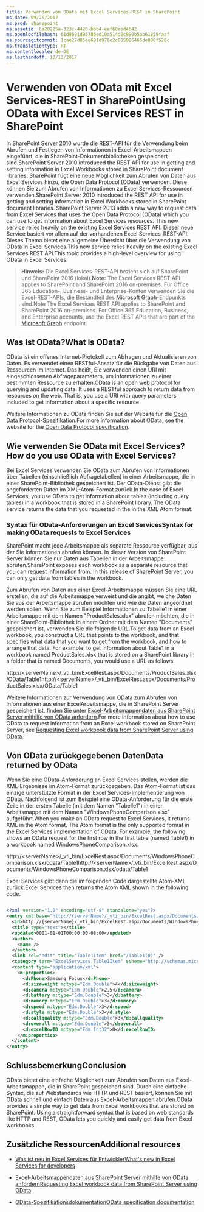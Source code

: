 ```yaml
---
title: Verwenden von OData mit Excel Services-REST in SharePoint
ms.date: 09/25/2017
ms.prod: sharepoint
ms.assetid: 8a20225a-323c-4420-bbb4-eef60aed4b42
ms.openlocfilehash: 61d8691d95786ed10a514d0c990b5ab61859faaf
ms.sourcegitcommit: 1cae27d85ee691d976e2c085986466de088f526c
ms.translationtype: HT
ms.contentlocale: de-DE
ms.lasthandoff: 10/13/2017
---
```

# <a name="using-odata-with-excel-services-rest-in-sharepoint"></a><span data-ttu-id="11c3a-102">Verwenden von OData mit Excel Services-REST in SharePoint</span><span class="sxs-lookup"><span data-stu-id="11c3a-102">Using OData with Excel Services REST in SharePoint</span></span>
<span data-ttu-id="11c3a-103">In SharePoint Server 2010 wurde die REST-API für die Verwendung beim Abrufen und Festlegen von Informationen in Excel-Arbeitsmappen eingeführt, die in SharePoint-Dokumentbibliotheken gespeichert sind.</span><span class="sxs-lookup"><span data-stu-id="11c3a-103">SharePoint Server 2010 introduced the REST API for use in getting and setting information in Excel Workbooks stored in SharePoint document libraries.</span></span> <span data-ttu-id="11c3a-104">SharePoint fügt eine neue Möglichkeit zum Abrufen von Daten aus Excel Services hinzu, die Open Data Protocol (OData) verwenden. Diese können Sie zum Abrufen von Informationen zu Excel Services-Ressourcen verwenden.</span><span class="sxs-lookup"><span data-stu-id="11c3a-104">SharePoint Server 2010 introduced the REST API for use in getting and setting information in Excel Workbooks stored in SharePoint document libraries. SharePoint Server 2013 adds a new way to request data from Excel Services that uses the Open Data Protocol (OData) which you can use to get information about Excel Services resources. This new service relies heavily on the existing Excel Services REST API.</span></span> <span data-ttu-id="11c3a-105">Dieser neue Service basiert vor allem auf der vorhandenen Excel Services-REST-API. Dieses Thema bietet eine allgemeine Übersicht über die Verwendung von OData in Excel Services.</span><span class="sxs-lookup"><span data-stu-id="11c3a-105">This new service relies heavily on the existing Excel Services REST API.This topic provides a high-level overview for using OData in Excel Services.</span></span>
> <span data-ttu-id="11c3a-106">**Hinweis:** Die Excel Services-REST-API bezieht sich auf SharePoint und SharePoint 2016 (lokal).</span><span class="sxs-lookup"><span data-stu-id="11c3a-106">**Note:** The Excel Services REST API applies to SharePoint and SharePoint 2016 on-premises.</span></span> <span data-ttu-id="11c3a-107">Für Office 365 Education-, Business- und Enterprise-Konten verwenden Sie die Excel-REST-APIs, die Bestandteil des [Microsoft Graph](http://graph.microsoft.io/en-us/docs/api-reference/v1.0/resources/excel
> )-Endpunkts sind.</span><span class="sxs-lookup"><span data-stu-id="11c3a-107">Note The Excel Services REST API applies to SharePoint and SharePoint 2016 on-premises. For Office 365 Education, Business, and Enterprise accounts, use the Excel REST APIs that are part of the  [Microsoft Graph](http://graph.microsoft.io/en-us/docs/api-reference/v1.0/resources/excel
) endpoint.</span></span>
  
    
    


## <a name="what-is-odata"></a><span data-ttu-id="11c3a-108">Was ist OData?</span><span class="sxs-lookup"><span data-stu-id="11c3a-108">What is OData?</span></span>
<span data-ttu-id="11c3a-109"><a name="xlsWhatIsOdata"> </a></span><span class="sxs-lookup"><span data-stu-id="11c3a-109"></span></span>

<span data-ttu-id="11c3a-p103">OData ist ein offenes Internet-Protokoll zum Abfragen und Aktualisieren von Daten. Es verwendet einen RESTful-Ansatz für die Rückgabe von Daten aus Ressourcen im Internet. Das heißt, Sie verwenden einen URI mit eingeschlossenen Abfrageparametern, um Informationen zu einer bestimmten Ressource zu erhalten.</span><span class="sxs-lookup"><span data-stu-id="11c3a-p103">OData is an open web protocol for querying and updating data. It uses a RESTful approach to return data from resources on the web. That is, you use a URI with query parameters included to get information about a specific resource.</span></span>
  
    
    
<span data-ttu-id="11c3a-113">Weitere Informationen zu OData finden Sie auf der Website für die  [Open Data Protocol-Spezifikation](http://www.odata.org).</span><span class="sxs-lookup"><span data-stu-id="11c3a-113">For more information about OData, see the website for the  [Open Data Protocol specification](http://www.odata.org).</span></span>
  
    
    

## <a name="how-do-you-use-odata-with-excel-services"></a><span data-ttu-id="11c3a-114">Wie verwenden Sie OData mit Excel Services?</span><span class="sxs-lookup"><span data-stu-id="11c3a-114">How do you use OData with Excel Services?</span></span>
<span data-ttu-id="11c3a-115"><a name="xlsHowUseOdata"> </a></span><span class="sxs-lookup"><span data-stu-id="11c3a-115"></span></span>

<span data-ttu-id="11c3a-p104">Bei Excel Services verwenden Sie OData zum Abrufen von Informationen über Tabellen (einschließlich Abfragetabellen) in einer Arbeitsmappe, die in einer SharePoint-Bibliothek gespeichert ist. Der OData-Dienst gibt die angeforderten Daten im XML-Atom-Format zurück.</span><span class="sxs-lookup"><span data-stu-id="11c3a-p104">In the case of Excel Services, you use OData to get information about tables (including query tables) in a workbook that is stored in a SharePoint library. The OData service returns the data that you requested in the in the XML Atom format.</span></span>
  
    
    

### <a name="syntax-for-making-odata-requests-to-excel-services"></a><span data-ttu-id="11c3a-118">Syntax für OData-Anforderungen an Excel Services</span><span class="sxs-lookup"><span data-stu-id="11c3a-118">Syntax for making OData requests to Excel Services</span></span>
<span data-ttu-id="11c3a-119"><a name="xlsOdataSyntax"> </a></span><span class="sxs-lookup"><span data-stu-id="11c3a-119"></span></span>

<span data-ttu-id="11c3a-p105">SharePoint macht jede Arbeitsmappe als separate Ressource verfügbar, aus der Sie Informationen abrufen können. In dieser Version von SharePoint Server können Sie nur Daten aus Tabellen in der Arbeitsmappe abrufen.</span><span class="sxs-lookup"><span data-stu-id="11c3a-p105">SharePoint exposes each workbook as a separate resource that you can request information from. In this release of SharePoint Server, you can only get data from tables in the workbook.</span></span>
  
    
    
<span data-ttu-id="11c3a-p106">Zum Abrufen von Daten aus einer Excel-Arbeitsmappe müssen Sie eine URL erstellen, die auf die Arbeitsmappe verweist und die angibt, welche Daten Sie aus der Arbeitsmappe abrufen möchten und wie die Daten angeordnet werden sollen. Wenn Sie zum Beispiel Informationen zu Tabelle1 in einer Arbeitsmappe mit dem Namen "ProductSales.xlsx" abrufen möchten, die in einer SharePoint-Bibliothek in einem Ordner mit dem Namen "Documents" gespeichert ist, verwenden Sie die folgende URL.</span><span class="sxs-lookup"><span data-stu-id="11c3a-p106">To get data from an Excel workbook, you construct a URL that points to the workbook, and that specifies what data that you want to get from the workbook, and how to arrange that data. For example, to get information about Table1 in a workbook named ProductSales.xlsx that is stored on a SharePoint library in a folder that is named Documents, you would use a URL as follows.</span></span>
  
    
    
<span data-ttu-id="11c3a-124">http://\<serverName\>/_vti_bin/ExcelRest.aspx/Documents/ProductSales.xlsx/OData/Table1</span><span class="sxs-lookup"><span data-stu-id="11c3a-124">http://\<serverName\>/_vti_bin/ExcelRest.aspx/Documents/ProductSales.xlsx/OData/Table1</span></span>
  
    
    
<span data-ttu-id="11c3a-125">Weitere Informationen zur Verwendung von OData zum Abrufen von Informationen aus einer ExcelArbeitsmappe, die in SharePoint Server gespeichert ist, finden Sie unter  [Excel-Arbeitsmappendaten aus SharePoint Server mithilfe von OData anfordern](requesting-excel-workbook-data-from-sharepoint-server-using-odata.md).</span><span class="sxs-lookup"><span data-stu-id="11c3a-125">For more information about how to use OData to request information from an Excel workbook stored on SharePoint Server, see  [Requesting Excel workbook data from SharePoint Server using OData](requesting-excel-workbook-data-from-sharepoint-server-using-odata.md).</span></span>
  
    
    

## <a name="data-returned-by-odata"></a><span data-ttu-id="11c3a-126">Von OData zurückgegebenen Daten</span><span class="sxs-lookup"><span data-stu-id="11c3a-126">Data returned by OData</span></span>
<span data-ttu-id="11c3a-127"><a name="xlsOdataReturnData"> </a></span><span class="sxs-lookup"><span data-stu-id="11c3a-127"></span></span>

<span data-ttu-id="11c3a-p107">Wenn Sie eine OData-Anforderung an Excel Services stellen, werden die XML-Ergebnisse im Atom-Format zurückgegeben. Das Atom-Format ist das einzige unterstützte Format in der Excel Services-Implementierung von OData. Nachfolgend ist zum Beispiel eine OData-Anforderung für die erste Zeile in der ersten Tabelle (mit dem Namen "Tabelle1") in einer Arbeitsmappe mit dem Namen "WindowsPhoneComparison.xlsx" aufgeführt.</span><span class="sxs-lookup"><span data-stu-id="11c3a-p107">When you make an OData request to Excel Services, it returns XML in the Atom format. The Atom format is the only supported format in the Excel Services implementation of OData. For example, the following shows an OData request for the first row in the first table (named Table1) in a workbook named WindowsPhoneComparison.xlsx.</span></span>
  
    
    
<span data-ttu-id="11c3a-131">http://\<serverName\>/_vti_bin/ExcelRest.aspx/Documents/WindowsPhoneComparison.xlsx/odata/Table1</span><span class="sxs-lookup"><span data-stu-id="11c3a-131">http://\<serverName\>/_vti_bin/ExcelRest.aspx/Documents/WindowsPhoneComparison.xlsx/odata/Table1</span></span>
  
    
    
<span data-ttu-id="11c3a-132">Excel Services gibt dann die im folgenden Code dargestellte Atom-XML zurück.</span><span class="sxs-lookup"><span data-stu-id="11c3a-132">Excel Services then returns the Atom XML shown in the following code.</span></span>
  
    
    



```XML

<?xml version="1.0" encoding="utf-8" standalone="yes"?>
<entry xml:base="http://{serverName}/_vti_bin/ExcelRest.aspx/Documents/WindowsPhoneComparison.xlsx/OData" xmlns:d="http://schemas.microsoft.com/ado/2007/08/dataservices" xmlns:m="http://schemas.microsoft.com/ado/2007/08/dataservices/metadata" m:etag="W/&amp;quot;datetime'0001-01-01T00%3A00%3A00'&amp;quot;" xmlns="http://www.w3.org/2005/Atom">
  <id>http://{serverName}/_vti_bin/ExcelRest.aspx/Documents/WindowsPhoneComparison.xlsx/OData/Table1(0)</id>
  <title type="text"></title>
  <updated>0001-01-01T00:00:00-08:00</updated>
  <author>
    <name />
  </author>
  <link rel="edit" title="Table1Item" href="/Table1(0)" />
  <category term="ExcelServices.Table1Item" scheme="http://schemas.microsoft.com/ado/2007/08/dataservices/scheme" />
  <content type="application/xml">
    <m:properties>
      <d:Phone>Samsung Focus</d:Phone>
      <d:sizeweight m:type="Edm.Double">4</d:sizeweight>
      <d:camera m:type="Edm.Double">2.5</d:camera>
      <d:battery m:type="Edm.Double">3</d:battery>
      <d:memory m:type="Edm.Double">3</d:memory>
      <d:speed m:type="Edm.Double">3</d:speed>
      <d:style m:type="Edm.Double">3</d:style>
      <d:callquality m:type="Edm.Double">3</d:callquality>
      <d:overall m:type="Edm.Double">3</d:overall>
      <d:excelRowID m:type="Edm.Int32">0</d:excelRowID>
    </m:properties>
  </content>
</entry>

```


## <a name="conclusion"></a><span data-ttu-id="11c3a-133">Schlussbemerkung</span><span class="sxs-lookup"><span data-stu-id="11c3a-133">Conclusion</span></span>
<span data-ttu-id="11c3a-134"><a name="xlsOdataReturnData"> </a></span><span class="sxs-lookup"><span data-stu-id="11c3a-134"></span></span>

<span data-ttu-id="11c3a-p108">OData bietet eine einfache Möglichkeit zum Abrufen von Daten aus Excel-Arbeitsmappen, die in SharePoint gespeichert sind. Durch eine einfache Syntax, die auf Webstandards wie HTTP und REST basiert, können Sie mit OData schnell und einfach Daten aus Excel-Arbeitsmappen abrufen.</span><span class="sxs-lookup"><span data-stu-id="11c3a-p108">OData provides a simple way to get data from Excel workbooks that are stored on SharePoint. Using a straightforward syntax that is based on web standards like HTTP and REST, OData lets you quickly and easily get data from Excel workbooks.</span></span>
  
    
    

## <a name="additional-resources"></a><span data-ttu-id="11c3a-137">Zusätzliche Ressourcen</span><span class="sxs-lookup"><span data-stu-id="11c3a-137">Additional resources</span></span>
<span data-ttu-id="11c3a-138"><a name="xlsOdataAddRes"> </a></span><span class="sxs-lookup"><span data-stu-id="11c3a-138"></span></span>


-  [<span data-ttu-id="11c3a-139">Was ist neu in Excel Services für Entwickler</span><span class="sxs-lookup"><span data-stu-id="11c3a-139">What's new in Excel Services for developers</span></span>](http://msdn.microsoft.com/library/09e96c8b-cb55-4fd1-a797-b50fbf0f9296.aspx)
    
  
-  [<span data-ttu-id="11c3a-140">Excel-Arbeitsmappendaten aus SharePoint Server mithilfe von OData anfordern</span><span class="sxs-lookup"><span data-stu-id="11c3a-140">Requesting Excel workbook data from SharePoint Server using OData</span></span>](requesting-excel-workbook-data-from-sharepoint-server-using-odata.md)
    
  
-  [<span data-ttu-id="11c3a-141">OData-Spezifikationsdokumentation</span><span class="sxs-lookup"><span data-stu-id="11c3a-141">OData specification documentation</span></span>](http://www.odata.org)
    
  

